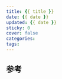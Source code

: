 ```yaml
---
title: {{ title }}
date: {{ date }}
updated: {{ date }}
sticky: 0
cover: false
categories:
tags:
---
```








## 参考
